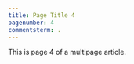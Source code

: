 ```yaml
---
title: Page Title 4
pagenumber: 4
commentsterm: .
---
```

<!-- cSpell:ignore pagenumber commentsterm multipage -->
This is page 4 of a multipage article.
